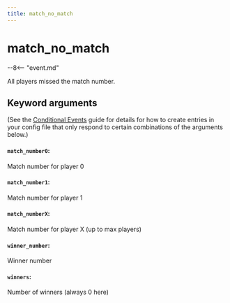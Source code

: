 ```yaml
---
title: match_no_match
---
```


# match_no_match


--8<-- "event.md"

All players missed the match number.

## Keyword arguments

(See the [Conditional Events](overview/conditional.md)
guide for details for how to create entries in your config file that
only respond to certain combinations of the arguments below.)

#### `match_number0`:

Match number for player 0

#### `match_number1`:

Match number for player 1

#### `match_numberX`:

Match number for player X (up to max players)

#### `winner_number`:

Winner number

#### `winners`:

Number of winners (always 0 here)
